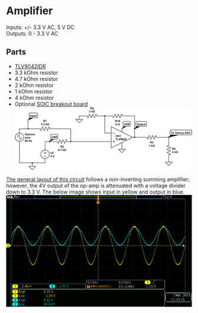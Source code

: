 # Amplifier
Inputs: +/- 3.3 V AC, 5 V DC  
Outputs: 0 - 3.3 V AC  
## Parts
* [TLV9042IDR](https://www.ti.com/store/ti/en/p/product/?p=TLV9042IDR) 
* 3.3 kOhm resistor
* 4.7 kOhm resistor
* 2 kOhm resistor
* 1 kOhm resistor
* 4 kOhm resistor
* Optional [SOIC breakout board](https://www.adafruit.com/product/1212)
![Layout](./.images/clg-amplifier.png)

[The general layout of this circuit](https://www.circuitlab.com/circuit/dbz7m4fx69q8/clg-amplifier/) follows a non-inverting summing amplifier; however, the 4V output of the op-amp is attenuated with a voltage divider down to 3.3 V. The below image shows input in yellow and output in blue.  
![I/O](./.images/tek00004.png)
